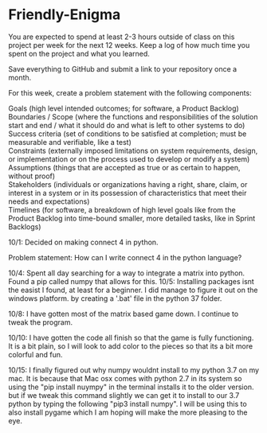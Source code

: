 # Friendly-Enigma
You are expected to spend at least 2-3 hours outside of class on this project per week for the next 12 weeks. Keep a log of how much time you spent on the project and what you learned. </br>

Save everything to GitHub and submit a link to your repository once a month.</br>

For this week, create a problem statement with the following components:</br>

Goals (high level intended outcomes; for software, a Product Backlog)</br>
Boundaries / Scope (where the functions and responsibilities of the solution start and end / what it should do and what is left to other systems to do)</br>
Success criteria (set of conditions to be satisfied at completion; must be measurable and verifiable, like a test)</br>
Constraints (externally imposed limitations on system requirements, design, or implementation or on the process used to develop or modify a system)</br>
Assumptions (things that are accepted as true or as certain to happen, without proof)</br>
Stakeholders (individuals or organizations having a right, share, claim, or interest in a system or in its possession of characteristics that meet their needs and expectations)</br>
Timelines (for software, a breakdown of high level goals like from the Product Backlog into time-bound smaller, more detailed tasks, like in Sprint Backlogs)</br>



10/1: Decided on making connect 4 in python.

Problem statement: How can I write connect 4 in the python language?

10/4: Spent all day searching for a way to integrate a matrix into python. Found a pip called numpy that allows for this.
10/5: Installing packages isnt the easist I found, at least for a beginner. I did manage to figure it out on the windows platform. by creating a '.bat' file in the python 37 folder.

10/8: I have gotten most of the matrix based game down. I continue to tweak the program.

10/10: I have gotten the code all finish so that the game is fully functioning. It is a bit plain, so I will look to add color to the pieces so that its a bit more colorful and fun.

10/15: I finally figured out why numpy wouldnt install to my python 3.7 on my mac. It is because that Mac osx comes with python 2.7 in its system so using the "pip install nuympy" in the terminal installs it to the older version. but if we tweak this command slightly we can get it to install to our 3.7 python by typing the following "pip3 install numpy". I will be using this to also install pygame which I am hoping will make the more pleasing to the eye.

